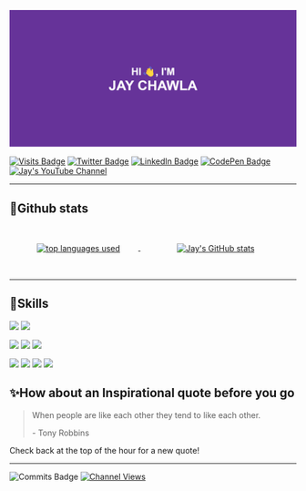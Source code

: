 ![Jay Chawla's banner](./assets/header.png)

[![Visits Badge](https://badges.pufler.dev/visits/chawlajay/chawlajay)](https://chawlajay.github.io/portfolio/)
[![Twitter Badge](https://img.shields.io/badge/Twitter-Profile-informational?style=flat&logo=twitter&logoColor=white&color=1CA2F1)](https://twitter.com/chawlajay111)
[![LinkedIn Badge](https://img.shields.io/badge/LinkedIn-Profile-informational?style=flat&logo=linkedin&logoColor=white&color=0D76A8)](https://www.linkedin.com/in/chawlajay111/)
[![CodePen Badge](https://img.shields.io/badge/CodePen-Profile-informational?style=flat&logo=codepen&logoColor=white&color=black)](https://codepen.io/chawlajay143)
[![Jay's YouTube Channel](https://img.shields.io/youtube/channel/subscribers/UCW-Wc0jjph3L2dMbGcxj4Yg?style=social)](https://www.youtube.com/c/JayChawla)
- - -

## 📝Github stats
<a href="https://github.com/chawlajay" style="padding:1rem">
  <img align="center" alt="top languages used" style="margin:2rem" src="https://github-readme-stats.vercel.app/api/top-langs/?username=chawlajay&hide=php&theme=nightowl" />
</a>
<a href="https://github.com/chawlajay" style="padding:1rem">
  <img align="center" alt="Jay's GitHub stats" style="margin:2rem" src="https://github-readme-stats.vercel.app/api?username=chawlajay&theme=tokyonight&show_icons=true" />
</a>

- - -

## 💼Skills
![](https://img.shields.io/badge/C-00599C?style=flat&logo=c&logoColor=white)
![](https://img.shields.io/badge/C%2B%2B-00599C?style=flat&logo=c%2B%2B&logoColor=white)

![](https://img.shields.io/badge/HTML-239120?style=flat&logo=html5&logoColor=white)
![](https://img.shields.io/badge/CSS-239120?&style=flat&logo=css3&logoColor=white)
![](https://img.shields.io/badge/JavaScript-F7DF1E?style=flat&logo=javascript&logoColor=black)

![](https://img.shields.io/badge/MongoDB-4EA94B?style=flat&logo=mongodb&logoColor=white)
![](https://img.shields.io/badge/Express.js-404D59?style=flat)
![](https://img.shields.io/badge/React-20232A?style=flat&logo=react&logoColor=61DAFB)
![](https://img.shields.io/badge/Node.js-43853D?style=flat&logo=node.js&logoColor=white)

## ✨How about an Inspirational quote before you go
> <p>When people are like each other they tend to like each other.</p>
>
> <p>- Tony Robbins</p>

Check back at the top of the hour for a new quote!

- - -

![Commits Badge](https://badges.pufler.dev/commits/monthly/chawlajay)
[![Channel Views](https://img.shields.io/youtube/channel/views/UCW-Wc0jjph3L2dMbGcxj4Yg?style=social)](https://www.youtube.com/c/JayChawla)
